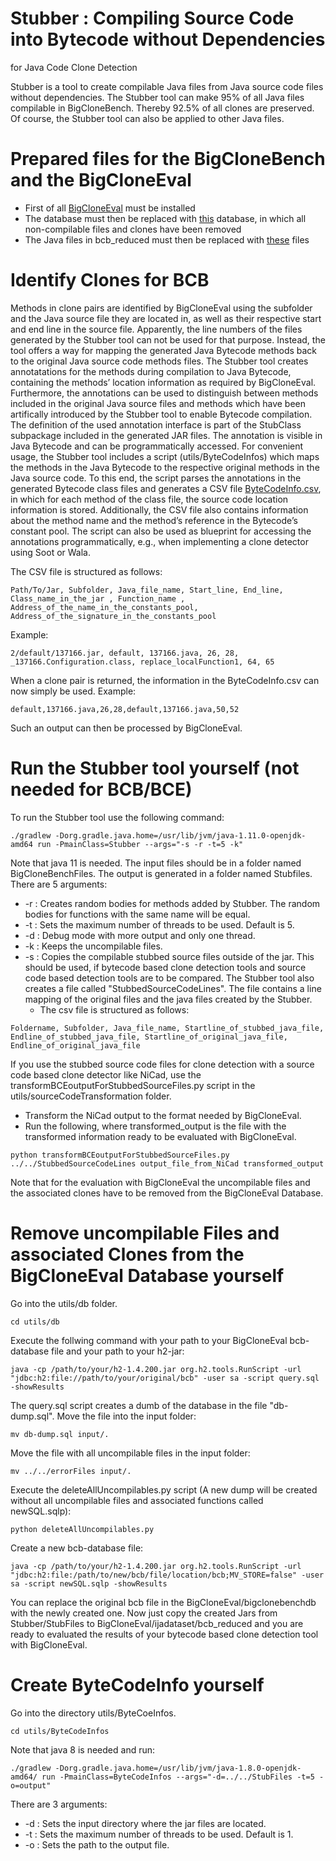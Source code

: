 
# Stubber : Compiling Source Code into Bytecode without Dependencies
for Java Code Clone Detection

Stubber is a tool to create compilable Java files from Java source code files without dependencies. The Stubber tool can make 95% of all Java files compilable in BigCloneBench. Thereby 92.5% of all clones are preserved. Of course, the Stubber tool can also be applied to other Java files.

# Prepared files for the BigCloneBench and the BigCloneEval
* First of all [BigCloneEval](https://github.com/jeffsvajlenko/BigCloneEval) must be installed
* The database must then be replaced with [this](https://drive.google.com/file/d/1c95ubC-UBCAU0rudj6_UWSaE926qPxq_/view?usp=sharing) database, in which all non-compilable files and clones have been removed
* The Java files in bcb_reduced must then be replaced with [these](https://drive.google.com/file/d/1-tjdLO3LUny1Kv6Nd1wHpiaXrK45_IPA/view?usp=sharing) files

# Identify Clones for BCB 
Methods in clone pairs are identified by BigCloneEval using the subfolder and the Java source file they are located in, as well as their respective start and end line in the source file. Apparently, the line numbers of the files generated by the Stubber tool can not be used for that purpose. Instead, the tool offers a way for mapping the generated Java Bytecode methods back to the original Java source code methods files.
The Stubber tool creates annotatations for the methods during compilation to Java Bytecode, containing the methods’ location information as required by BigCloneEval. Furthermore, the annotations can be used to distinguish between methods included in the original Java source files and methods which have been artifically introduced by the Stubber tool to enable Bytecode compilation. The definition of the used annotation interface is part of the StubClass subpackage included in the generated JAR files. The annotation is visible in Java Bytecode and can be programmatically accessed. For convenient usage, the Stubber tool includes a script (utils/ByteCodeInfos) which maps the methods in the Java Bytecode to the respective original methods in the Java source code. To this end, the script parses the annotations in the generated Bytecode class files and generates a CSV file [ByteCodeInfo.csv](https://drive.google.com/file/d/17WpHUHYJrY0c8HD3-53GJXe-hgpg_GZa/view?usp=sharing), in which for each method of the class file, the source code location information is stored. Additionally, the CSV file also contains information about the method name and the method’s reference in the Bytecode’s constant pool. The script can also be used as blueprint for accessing the annotations programmatically, e.g., when implementing a clone detector using Soot or Wala.

The CSV file is structured as follows:
```
Path/To/Jar, Subfolder, Java_file_name, Start_line, End_line, Class_name_in_the_jar , Function_name , Address_of_the_name_in_the_constants_pool, Address_of_the_signature_in_the_constants_pool
```
Example:
```
2/default/137166.jar, default, 137166.java, 26, 28, _137166.Configuration.class, replace_localFunction1, 64, 65
```

When a clone pair is returned, the information in the ByteCodeInfo.csv can now simply be used. 
Example:
```
default,137166.java,26,28,default,137166.java,50,52
```
Such an output can then be processed by BigCloneEval.

# Run the Stubber tool yourself (not needed for BCB/BCE)
To run the Stubber tool use the following command:
```
./gradlew -Dorg.gradle.java.home=/usr/lib/jvm/java-1.11.0-openjdk-amd64 run -PmainClass=Stubber --args="-s -r -t=5 -k"
```
Note that java 11 is needed. 
The input files should be in a folder named BigCloneBenchFiles. The output is generated in a folder named Stubfiles.
There are 5 arguments:
* -r : Creates random bodies for methods added by Stubber. The random bodies for functions with the same name will be equal.
* -t : Sets the maximum number of threads to be used. Default is 5.
* -d : Debug mode with more output and only one thread.
* -k : Keeps the uncompilable files.
* -s : Copies the compilable stubbed source files outside of the jar. This should be used, if bytecode based clone detection tools and source code based detection tools are to be compared. The Stubber tool also creates a file called "StubbedSourceCodeLines". The file contains a line mapping of the original files and the java files created by the Stubber. 
	* The csv file is structured as follows:
``` 
Foldername, Subfolder, Java_file_name, Startline_of_stubbed_java_file, Endline_of_stubbed_java_file, Startline_of_original_java_file, Endline_of_original_java_file
```
If you use the stubbed source code files for clone detection with a source code based clone detector like NiCad, use the transformBCEoutputForStubbedSourceFiles.py script in the utils/sourceCodeTransformation folder.
* Transform the NiCad output to the format needed by BigCloneEval.
* Run the following, where transformed_output is the file with the transformed information ready to be evaluated with BigCloneEval.
```
python transformBCEoutputForStubbedSourceFiles.py ../../StubbedSourceCodeLines output_file_from_NiCad transformed_output
```
Note that for the evaluation with BigCloneEval the uncompilable files and the associated clones have to be removed from the BigCloneEval Database.

# Remove uncompilable Files and associated Clones from the BigCloneEval Database yourself

Go into the utils/db folder.
```
cd utils/db
```
Execute the follwing command with your path to your BigCloneEval bcb-database file and your path to your h2-jar:
```
java -cp /path/to/your/h2-1.4.200.jar org.h2.tools.RunScript -url "jdbc:h2:file://path/to/your/original/bcb" -user sa -script query.sql -showResults
```
The query.sql script creates a dumb of the database in the file "db-dump.sql". 
Move the file into the input folder:
```
mv db-dump.sql input/.
```
Move the file with all uncompilable files in the input folder:
```
mv ../../errorFiles input/. 
```
Execute the deleteAllUncompilables.py script (A new dump will be created without all uncompilable files and associated functions called newSQL.sqlp):
```
python deleteAllUncompilables.py
```
Create a new bcb-database file:
```
java -cp /path/to/your/h2-1.4.200.jar org.h2.tools.RunScript -url "jdbc:h2:file:/path/to/new/bcb/file/location/bcb;MV_STORE=false" -user sa -script newSQL.sqlp -showResults
```
You can replace the original bcb file in the BigCloneEval/bigclonebenchdb with the newly created one. Now just copy the created Jars from Stubber/StubFiles to BigCloneEval/ijadataset/bcb_reduced and you are ready to evaluated the results of your bytecode based clone detection tool with BigCloneEval.

# Create ByteCodeInfo yourself
Go into the directory utils/ByteCoeInfos. 
```
cd utils/ByteCodeInfos
```
Note that java 8 is needed and run:
```
./gradlew -Dorg.gradle.java.home=/usr/lib/jvm/java-1.8.0-openjdk-amd64/ run -PmainClass=ByteCodeInfos --args="-d=../../StubFiles -t=5 -o=output"
```
There are 3 arguments:
* -d : Sets the input directory where the jar files are located.
* -t : Sets the maximum number of threads to be used. Default is 1.
* -o : Sets the path  to the output file.

